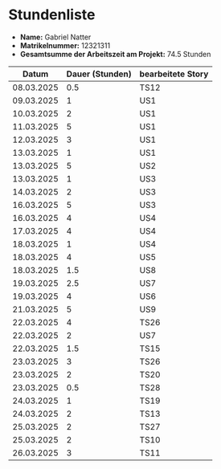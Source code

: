 # Stundenliste

- **Name:** Gabriel Natter
- **Matrikelnummer:** 12321311
- **Gesamtsumme der Arbeitszeit am Projekt:** 74.5 Stunden


| Datum      | Dauer (Stunden) | bearbeitete Story |
|------------|-----------------|-------------------|
| 08.03.2025 | 0.5             | TS12              |
| 09.03.2025 | 1               | US1               |
| 10.03.2025 | 2               | US1               |
| 11.03.2025 | 5               | US1               |
| 12.03.2025 | 3               | US1               |
| 13.03.2025 | 1               | US1               |
| 13.03.2025 | 5               | US2               |
| 13.03.2025 | 1               | US3               |
| 14.03.2025 | 2               | US3               |
| 16.03.2025 | 5               | US3               |
| 16.03.2025 | 4               | US4               |
| 17.03.2025 | 4               | US4               |
| 18.03.2025 | 1               | US4               |
| 18.03.2025 | 4               | US5               |
| 18.03.2025 | 1.5             | US8               |
| 19.03.2025 | 2.5             | US7               |
| 19.03.2025 | 4               | US6               |
| 21.03.2025 | 5               | US9               |
| 22.03.2025 | 4               | TS26              |
| 22.03.2025 | 2               | US7               |
| 22.03.2025 | 1.5             | TS15              |
| 23.03.2025 | 3               | TS26              |
| 23.03.2025 | 2               | TS20              |
| 23.03.2025 | 0.5             | TS28              |
| 24.03.2025 | 1               | TS19              |
| 24.03.2025 | 2               | TS13              |
| 25.03.2025 | 2               | TS27              |
| 25.03.2025 | 2               | TS10              |
| 26.03.2025 | 3               | TS11              |